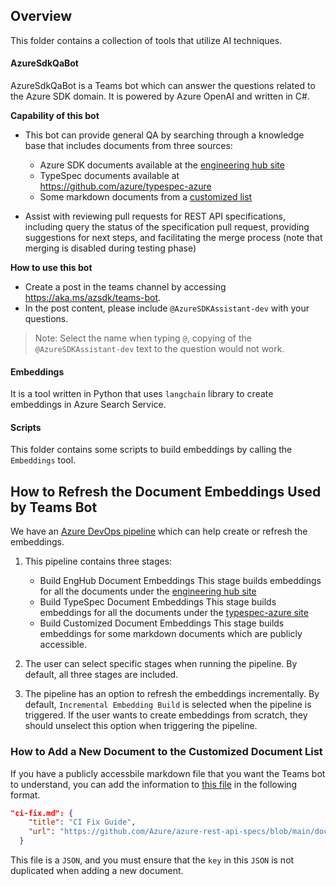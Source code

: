 ## Overview
This folder contains a collection of tools that utilize AI techniques.

#### AzureSdkQaBot
AzureSdkQaBot is a Teams bot which can answer the questions related to the Azure SDK domain. It is powered by Azure OpenAI and written in C#.

**Capability of this bot**

-	This bot can provide general QA by searching through a knowledge base that includes documents from three sources:
    - Azure SDK documents available at the [engineering hub site](https://eng.ms/docs/products/azure-developer-experience)
    - TypeSpec documents available at https://github.com/azure/typespec-azure
    - Some markdown documents from a [customized list](https://github.com/Azure/azure-sdk-tools/blob/main/tools/sdk-ai-bots/Embeddings/settings/metadata_customized_docs.json)

-	Assist with reviewing pull requests for REST API specifications, including query the status of the specification pull request, providing suggestions for next steps, and facilitating the merge process (note that merging is disabled during testing phase)

**How to use this bot**
-	Create a post in the teams channel by accessing https://aka.ms/azsdk/teams-bot.
-	In the post content, please include `@AzureSDKAssistant-dev` with your questions. 
> Note: Select the name when typing `@`, copying of the `@AzureSDKAssistant-dev` text to the question would not work.


#### Embeddings
It is a tool written in Python that uses `langchain` library to create embeddings in Azure Search Service.

#### Scripts
This folder contains some scripts to build embeddings by calling the `Embeddings` tool.


## How to Refresh the Document Embeddings Used by Teams Bot
We have an [Azure DevOps pipeline](https://dev.azure.com/azure-sdk/internal/_build?definitionId=6811&_a=summary) which can help create or refresh the embeddings. 

1. This pipeline contains three stages:
    - Build EngHub Document Embeddings
    This stage builds embeddings for all the documents under the [engineering hub site](https://dev.azure.com/azure-sdk/internal/_git/azure-sdk-docs-eng.ms?path=/docs)
    - Build TypeSpec Document Embeddings
    This stage builds embeddings for all the documents under the [typespec-azure site](https://github.com/Azure/typespec-azure)
    - Build Customized Document Embeddings
    This stage builds embeddings for some markdown documents which are publicly accessible. 

2. The user can select specific stages when running the pipeline. By default, all three stages are included.

3. The pipeline has an option to refresh the embeddings incrementally. By default, `Incremental Embedding Build` is selected when the pipeline is triggered. If the user wants to create embeddings from scratch, they should unselect this option when triggering the pipeline.

### How to Add a New Document to the Customized Document List
If you have a publicly accessbile markdown file that you want the Teams bot to understand, you can add the information to [this file](https://github.com/Azure/azure-sdk-tools/blob/main/tools/sdk-ai-bots/Embeddings/settings/metadata_customized_docs.json) in the following format.
```JSON
"ci-fix.md": {
    "title": "CI Fix Guide",
    "url": "https://github.com/Azure/azure-rest-api-specs/blob/main/documentation/ci-fix.md"
  }
```
 This file is a `JSON`, and you must ensure that the `key` in this `JSON` is not duplicated when adding a new document.